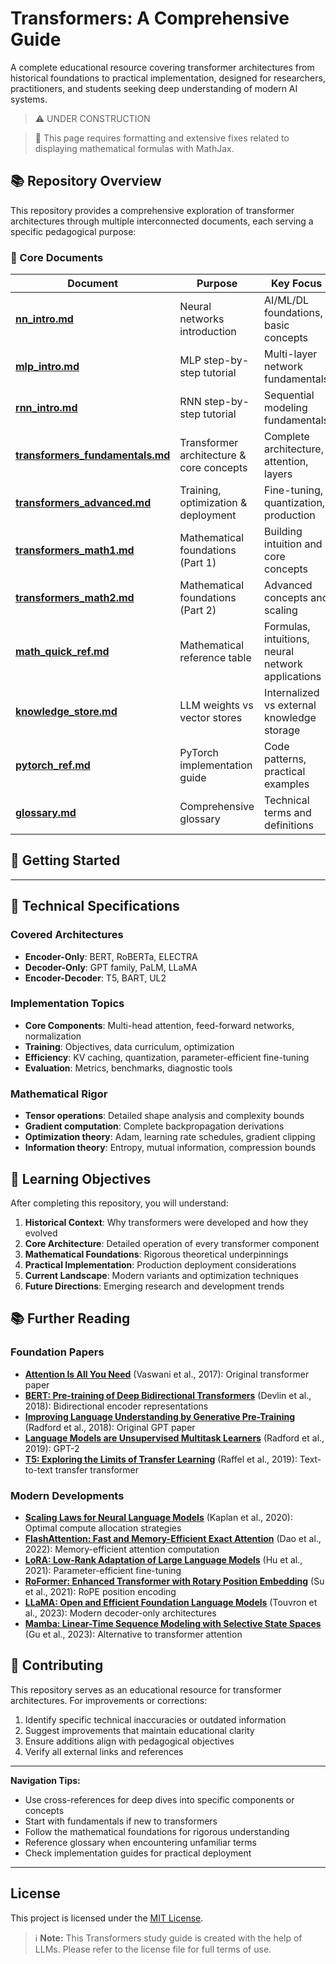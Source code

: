 # Transformers: A Comprehensive Guide

A complete educational resource covering transformer architectures from historical foundations to practical implementation, designed for researchers, practitioners, and students seeking deep understanding of modern AI systems.

> ⚠️ UNDER CONSTRUCTION 

> 🚧 This page requires formatting and extensive fixes related to displaying mathematical formulas with MathJax.

## 📚 Repository Overview

This repository provides a comprehensive exploration of transformer architectures through multiple interconnected documents, each serving a specific pedagogical purpose:

### 🎯 Core Documents

| Document | Purpose | Key Focus |
|----------|---------|-----------|
| **[nn_intro.md](./nn_intro.md)** | Neural networks introduction | AI/ML/DL foundations, basic concepts |
| **[mlp_intro.md](./mlp_intro.md)** | MLP step-by-step tutorial | Multi-layer network fundamentals |
| **[rnn_intro.md](./rnn_intro.md)** | RNN step-by-step tutorial | Sequential modeling fundamentals |
| **[transformers_fundamentals.md](./transformers_fundamentals.md)** | Transformer architecture & core concepts | Complete architecture, attention, layers |
| **[transformers_advanced.md](./transformers_advanced.md)** | Training, optimization & deployment | Fine-tuning, quantization, production |
| **[transformers_math1.md](./transformers_math1.md)** | Mathematical foundations (Part 1) | Building intuition and core concepts |
| **[transformers_math2.md](./transformers_math2.md)** | Mathematical foundations (Part 2) | Advanced concepts and scaling |
| **[math_quick_ref.md](./math_quick_ref.md)** | Mathematical reference table | Formulas, intuitions, neural network applications |
| **[knowledge_store.md](./knowledge_store.md)** | LLM weights vs vector stores | Internalized vs external knowledge storage |
| **[pytorch_ref.md](./pytorch_ref.md)** | PyTorch implementation guide | Code patterns, practical examples |
| **[glossary.md](./glossary.md)** | Comprehensive glossary | Technical terms and definitions |

## 🚀 Getting Started

---

## 🔧 Technical Specifications

### Covered Architectures

- **Encoder-Only**: BERT, RoBERTa, ELECTRA
- **Decoder-Only**: GPT family, PaLM, LLaMA
- **Encoder-Decoder**: T5, BART, UL2

### Implementation Topics

- **Core Components**: Multi-head attention, feed-forward networks, normalization
- **Training**: Objectives, data curriculum, optimization
- **Efficiency**: KV caching, quantization, parameter-efficient fine-tuning
- **Evaluation**: Metrics, benchmarks, diagnostic tools

### Mathematical Rigor

- **Tensor operations**: Detailed shape analysis and complexity bounds
- **Gradient computation**: Complete backpropagation derivations
- **Optimization theory**: Adam, learning rate schedules, gradient clipping
- **Information theory**: Entropy, mutual information, compression bounds

## 🎯 Learning Objectives

After completing this repository, you will understand:

1. **Historical Context**: Why transformers were developed and how they evolved
2. **Core Architecture**: Detailed operation of every transformer component
3. **Mathematical Foundations**: Rigorous theoretical underpinnings
4. **Practical Implementation**: Production deployment considerations
5. **Current Landscape**: Modern variants and optimization techniques
6. **Future Directions**: Emerging research and development trends

## 📚 Further Reading

### Foundation Papers

- **[Attention Is All You Need](https://arxiv.org/abs/1706.03762)** (Vaswani et al., 2017): Original transformer paper
- **[BERT: Pre-training of Deep Bidirectional Transformers](https://arxiv.org/abs/1810.04805)** (Devlin et al., 2018): Bidirectional encoder representations
- **[Improving Language Understanding by Generative Pre-Training](https://s3-us-west-2.amazonaws.com/openai-assets/research-covers/language-unsupervised/language_understanding_paper.pdf)** (Radford et al., 2018): Original GPT paper
- **[Language Models are Unsupervised Multitask Learners](https://d4mucfpksywv.cloudfront.net/better-language-models/language_models_are_unsupervised_multitask_learners.pdf)** (Radford et al., 2019): GPT-2
- **[T5: Exploring the Limits of Transfer Learning](https://arxiv.org/abs/1910.10683)** (Raffel et al., 2019): Text-to-text transfer transformer

### Modern Developments

- **[Scaling Laws for Neural Language Models](https://arxiv.org/abs/2001.08361)** (Kaplan et al., 2020): Optimal compute allocation strategies
- **[FlashAttention: Fast and Memory-Efficient Exact Attention](https://arxiv.org/abs/2205.14135)** (Dao et al., 2022): Memory-efficient attention computation
- **[LoRA: Low-Rank Adaptation of Large Language Models](https://arxiv.org/abs/2106.09685)** (Hu et al., 2021): Parameter-efficient fine-tuning
- **[RoFormer: Enhanced Transformer with Rotary Position Embedding](https://arxiv.org/abs/2104.09864)** (Su et al., 2021): RoPE position encoding
- **[LLaMA: Open and Efficient Foundation Language Models](https://arxiv.org/abs/2302.13971)** (Touvron et al., 2023): Modern decoder-only architectures
- **[Mamba: Linear-Time Sequence Modeling with Selective State Spaces](https://arxiv.org/abs/2312.00752)** (Gu et al., 2023): Alternative to transformer attention

## 🤝 Contributing

This repository serves as an educational resource for transformer architectures. For improvements or corrections:

1. Identify specific technical inaccuracies or outdated information
2. Suggest improvements that maintain educational clarity
3. Ensure additions align with pedagogical objectives
4. Verify all external links and references

---

**Navigation Tips:**

- Use cross-references for deep dives into specific components or concepts
- Start with fundamentals if new to transformers
- Follow the mathematical foundations for rigorous understanding
- Reference glossary when encountering unfamiliar terms
- Check implementation guides for practical deployment

---

## License
This project is licensed under the [MIT License](./LICENSE.md).

> ℹ️ **Note:** This Transformers study guide is created with the help of LLMs.
> Please refer to the license file for full terms of use.

